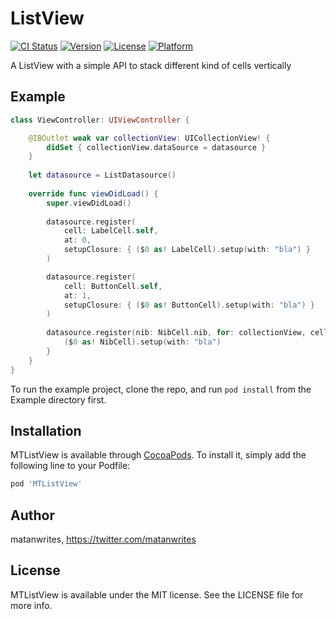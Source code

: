 # ListView

[![CI Status](http://img.shields.io/travis/matanwrites/ListView.svg?style=flat)](https://travis-ci.org/matanwrites/ListView)
[![Version](https://img.shields.io/cocoapods/v/MTListView.svg?style=flat)](http://cocoapods.org/pods/MTListView)
[![License](https://img.shields.io/cocoapods/l/MTListView.svg?style=flat)](http://cocoapods.org/pods/MTListView)
[![Platform](https://img.shields.io/cocoapods/p/MTListView.svg?style=flat)](http://cocoapods.org/pods/MTListView)


A ListView with a simple API to stack different kind of cells vertically

## Example

```swift
class ViewController: UIViewController {

    @IBOutlet weak var collectionView: UICollectionView! {
        didSet { collectionView.dataSource = datasource }
    }
    
    let datasource = ListDatasource()
    
    override func viewDidLoad() {
        super.viewDidLoad()
        
        datasource.register(
            cell: LabelCell.self,
            at: 0,
            setupClosure: { ($0 as! LabelCell).setup(with: "bla") }
        )

        datasource.register(
            cell: ButtonCell.self,
            at: 1,
            setupClosure: { ($0 as! ButtonCell).setup(with: "bla") }
        )
        
        datasource.register(nib: NibCell.nib, for: collectionView, cell: NibCell.self, at: 2) {
            ($0 as! NibCell).setup(with: "bla")
        }
    }
}
````

To run the example project, clone the repo, and run `pod install` from the Example directory first.


## Installation

MTListView is available through [CocoaPods](http://cocoapods.org). To install
it, simply add the following line to your Podfile:

```ruby
pod 'MTListView'
```


## Author

matanwrites, https://twitter.com/matanwrites

## License

MTListView is available under the MIT license. See the LICENSE file for more info.

